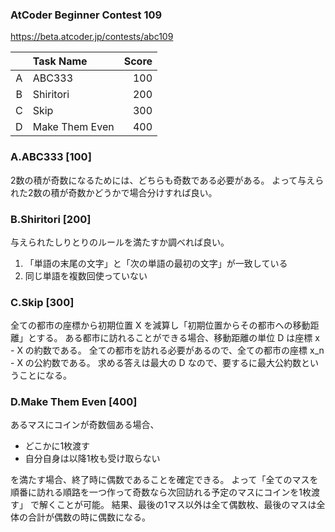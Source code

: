 ### AtCoder Beginner Contest 109

https://beta.atcoder.jp/contests/abc109

|   | Task Name      | Score |
|:-:|:---------------|------:|
| A | ABC333         |   100 |
| B | Shiritori      |   200 |
| C | Skip           |   300 |
| D | Make Them Even |   400 |

### A.ABC333 [100]
2数の積が奇数になるためには、どちらも奇数である必要がある。
よって与えられた2数の積が奇数かどうかで場合分けすれば良い。

### B.Shiritori [200]
与えられたしりとりのルールを満たすか調べれば良い。
1. 「単語の末尾の文字」と「次の単語の最初の文字」が一致している
2. 同じ単語を複数回使っていない

### C.Skip [300]
全ての都市の座標から初期位置 X を減算し「初期位置からその都市への移動距離」とする。
ある都市に訪れることができる場合、移動距離の単位 D は座標 x - X の約数である。
全ての都市を訪れる必要があるので、全ての都市の座標 x_n - X の公約数である。
求める答えは最大の D なので、要するに最大公約数ということになる。

### D.Make Them Even [400]
あるマスにコインが奇数個ある場合、

- どこかに1枚渡す
- 自分自身は以降1枚も受け取らない

を満たす場合、終了時に偶数であることを確定できる。
よって「全てのマスを順番に訪れる順路を一つ作って奇数なら次回訪れる予定のマスにコインを1枚渡す」
で解くことが可能。
結果、最後の1マス以外は全て偶数枚、最後のマスは全体の合計が偶数の時に偶数になる。



